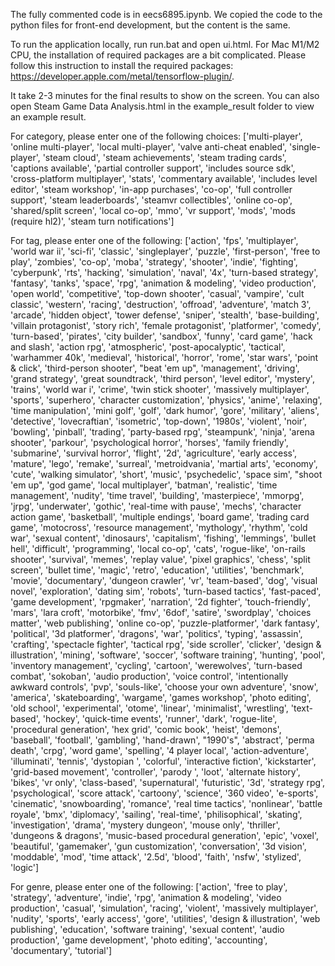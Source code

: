 The fully commented code is in eecs6895.ipynb. We copied the code to the python files for front-end development, but the content is the same.

To run the application locally, run run.bat and open ui.html.
For Mac M1/M2 CPU, the installation of required packages are a bit complicated. Please follow this instruction to install the required packages: https://developer.apple.com/metal/tensorflow-plugin/.

It take 2-3 minutes for the final results to show on the screen. You can also open Steam Game Data Analysis.html in the example_result folder to view an example result.

For category, please enter one of the following choices:
['multi-player',
 'online multi-player',
 'local multi-player',
 'valve anti-cheat enabled',
 'single-player',
 'steam cloud',
 'steam achievements',
 'steam trading cards',
 'captions available',
 'partial controller support',
 'includes source sdk',
 'cross-platform multiplayer',
 'stats',
 'commentary available',
 'includes level editor',
 'steam workshop',
 'in-app purchases',
 'co-op',
 'full controller support',
 'steam leaderboards',
 'steamvr collectibles',
 'online co-op',
 'shared/split screen',
 'local co-op',
 'mmo',
 'vr support',
 'mods',
 'mods (require hl2)',
 'steam turn notifications']
 
 For tag, please enter one of the following:
 ['action',
 'fps',
 'multiplayer',
 'world war ii',
 'sci-fi',
 'classic',
 'singleplayer',
 'puzzle',
 'first-person',
 'free to play',
 'zombies',
 'co-op',
 'moba',
 'strategy',
 'shooter',
 'indie',
 'fighting',
 'cyberpunk',
 'rts',
 'hacking',
 'simulation',
 'naval',
 '4x',
 'turn-based strategy',
 'fantasy',
 'tanks',
 'space',
 'rpg',
 'animation & modeling',
 'video production',
 'open world',
 'competitive',
 'top-down shooter',
 'casual',
 'vampire',
 'cult classic',
 'western',
 'racing',
 'destruction',
 'offroad',
 'adventure',
 'match 3',
 'arcade',
 'hidden object',
 'tower defense',
 'sniper',
 'stealth',
 'base-building',
 'villain protagonist',
 'story rich',
 'female protagonist',
 'platformer',
 'comedy',
 'turn-based',
 'pirates',
 'city builder',
 'sandbox',
 'funny',
 'card game',
 'hack and slash',
 'action rpg',
 'atmospheric',
 'post-apocalyptic',
 'tactical',
 'warhammer 40k',
 'medieval',
 'historical',
 'horror',
 'rome',
 'star wars',
 'point & click',
 'third-person shooter',
 "beat 'em up",
 'management',
 'driving',
 'grand strategy',
 'great soundtrack',
 'third person',
 'level editor',
 'mystery',
 'trains',
 'world war i',
 'crime',
 'twin stick shooter',
 'massively multiplayer',
 'sports',
 'superhero',
 'character customization',
 'physics',
 'anime',
 'relaxing',
 'time manipulation',
 'mini golf',
 'golf',
 'dark humor',
 'gore',
 'military',
 'aliens',
 'detective',
 'lovecraftian',
 'isometric',
 'top-down',
 '1980s',
 'violent',
 'noir',
 'bowling',
 'pinball',
 'trading',
 'party-based rpg',
 'steampunk',
 'ninja',
 'arena shooter',
 'parkour',
 'psychological horror',
 'horses',
 'family friendly',
 'submarine',
 'survival horror',
 'flight',
 '2d',
 'agriculture',
 'early access',
 'mature',
 'lego',
 'remake',
 'surreal',
 'metroidvania',
 'martial arts',
 'economy',
 'cute',
 'walking simulator',
 'short',
 'music',
 'psychedelic',
 'space sim',
 "shoot 'em up",
 'god game',
 'local multiplayer',
 'batman',
 'realistic',
 'time management',
 'nudity',
 'time travel',
 'building',
 'masterpiece',
 'mmorpg',
 'jrpg',
 'underwater',
 'gothic',
 'real-time with pause',
 'mechs',
 'character action game',
 'basketball',
 'multiple endings',
 'board game',
 'trading card game',
 'motocross',
 'resource management',
 'mythology',
 'rhythm',
 'cold war',
 'sexual content',
 'dinosaurs',
 'capitalism',
 'fishing',
 'lemmings',
 'bullet hell',
 'difficult',
 'programming',
 'local co-op',
 'cats',
 'rogue-like',
 'on-rails shooter',
 'survival',
 'memes',
 'replay value',
 'pixel graphics',
 'chess',
 'split screen',
 'bullet time',
 'magic',
 'retro',
 'education',
 'utilities',
 'benchmark',
 'movie',
 'documentary',
 'dungeon crawler',
 'vr',
 'team-based',
 'dog',
 'visual novel',
 'exploration',
 'dating sim',
 'robots',
 'turn-based tactics',
 'fast-paced',
 'game development',
 'rpgmaker',
 'narration',
 '2d fighter',
 'touch-friendly',
 'mars',
 'lara croft',
 'motorbike',
 'fmv',
 '6dof',
 'satire',
 'swordplay',
 'choices matter',
 'web publishing',
 'online co-op',
 'puzzle-platformer',
 'dark fantasy',
 'political',
 '3d platformer',
 'dragons',
 'war',
 'politics',
 'typing',
 'assassin',
 'crafting',
 'spectacle fighter',
 'tactical rpg',
 'side scroller',
 'clicker',
 'design & illustration',
 'mining',
 'software',
 'soccer',
 'software training',
 'hunting',
 'pool',
 'inventory management',
 'cycling',
 'cartoon',
 'werewolves',
 'turn-based combat',
 'sokoban',
 'audio production',
 'voice control',
 'intentionally awkward controls',
 'pvp',
 'souls-like',
 'choose your own adventure',
 'snow',
 'america',
 'skateboarding',
 'wargame',
 'games workshop',
 'photo editing',
 'old school',
 'experimental',
 'otome',
 'linear',
 'minimalist',
 'wrestling',
 'text-based',
 'hockey',
 'quick-time events',
 'runner',
 'dark',
 'rogue-lite',
 'procedural generation',
 'hex grid',
 'comic book',
 'heist',
 'demons',
 'baseball',
 'football',
 'gambling',
 'hand-drawn',
 "1990's",
 'abstract',
 'perma death',
 'crpg',
 'word game',
 'spelling',
 '4 player local',
 'action-adventure',
 'illuminati',
 'tennis',
 'dystopian ',
 'colorful',
 'interactive fiction',
 'kickstarter',
 'grid-based movement',
 'controller',
 'parody ',
 'loot',
 'alternate history',
 'bikes',
 'vr only',
 'class-based',
 'supernatural',
 'futuristic',
 '3d',
 'strategy rpg',
 'psychological',
 'score attack',
 'cartoony',
 'science',
 '360 video',
 'e-sports',
 'cinematic',
 'snowboarding',
 'romance',
 'real time tactics',
 'nonlinear',
 'battle royale',
 'bmx',
 'diplomacy',
 'sailing',
 'real-time',
 'philisophical',
 'skating',
 'investigation',
 'drama',
 'mystery dungeon',
 'mouse only',
 'thriller',
 'dungeons & dragons',
 'music-based procedural generation',
 'epic',
 'voxel',
 'beautiful',
 'gamemaker',
 'gun customization',
 'conversation',
 '3d vision',
 'moddable',
 'mod',
 'time attack',
 '2.5d',
 'blood',
 'faith',
 'nsfw',
 'stylized',
 'logic']
 
 For genre, please enter one of the following:
 ['action',
 'free to play',
 'strategy',
 'adventure',
 'indie',
 'rpg',
 'animation & modeling',
 'video production',
 'casual',
 'simulation',
 'racing',
 'violent',
 'massively multiplayer',
 'nudity',
 'sports',
 'early access',
 'gore',
 'utilities',
 'design & illustration',
 'web publishing',
 'education',
 'software training',
 'sexual content',
 'audio production',
 'game development',
 'photo editing',
 'accounting',
 'documentary',
 'tutorial']

